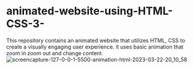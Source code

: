 # animated-website-using-HTML-CSS-3-
This repository contains an animated website that utilizes HTML, CSS to create a visually engaging user experience. it uses basic animation that zoom in zoom out and change content.
![screencapture-127-0-0-1-5500-animation-html-2023-03-22-20_10_58](https://user-images.githubusercontent.com/89631872/226943272-6032913f-3b45-4992-9e2a-bd43e8be86c2.png)
